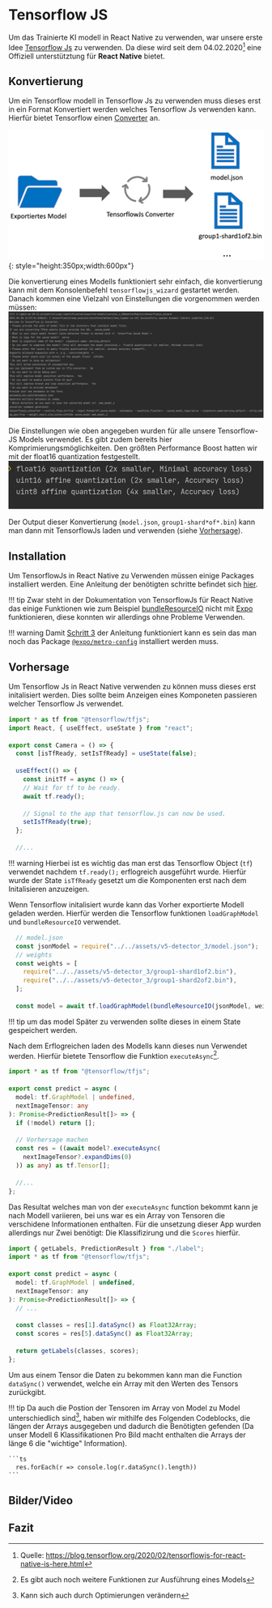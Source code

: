 # Tensorflow JS

Um das Trainierte KI modell in React Native zu verwenden, war unsere erste
Idee [Tensorflow Js](https://www.tensorflow.org/js) zu verwenden. Da diese wird seit dem 04.02.2020[^1] eine Offiziell
unterstütztung für **React Native** bietet.

## Konvertierung

Um ein Tensorflow modell in Tensorflow Js zu verwenden muss dieses erst in ein Format Konvertiert werden welches
Tensorflow Js verwenden kann. Hierfür bietet Tensorflow
einen [Converter](https://www.tensorflow.org/js/guide/conversion) an.

![TensorflowJS Konvertierung](../assets/images/app/convert_tensorflow_js.png){: style="height:350px;width:600px"}

Die konvertierung eines Modells funktioniert sehr einfach, die konvertierung kann mit dem
Konsolenbefehl `tensorflowjs_wizard` gestartet werden. Danach kommen eine Vielzahl von Einstellungen die vorgenommen
werden müssen:
![](../assets/images/konv.png)

Die Einstellungen wie oben angegeben wurden für alle unsere Tensorflow-JS Models verwendet. Es gibt zudem bereits hier
Komprimierungsmöglichkeiten. Den größten Performance Boost hatten wir mit der float16 quantization festgestellt.
![](../assets/images/small.png)

Der Output dieser Konvertierung (`model.json`, `group1-shard*of*.bin`) kann man dann mit TensorflowJs laden und
verwenden (siehe [Vorhersage](#vorhersage)).

## Installation

Um TensorflowJs in React Native zu Verwenden müssen einige Packages installiert werden. Eine Anleitung der benötigten
schritte befindet sich [hier](https://www.npmjs.com/package/@tensorflow/tfjs-react-native#expo-compatibility).

!!! tip 
    Zwar steht in der Dokumentation von TensorflowJs für React Native das einige Funktionen wie zum
    Beispiel [bundleResourceIO](https://js.tensorflow.org/api_react_native/latest/#bundleResourceIO) nicht
    mit [Expo](https://expo.io/) funktionieren, diese konnten wir allerdings ohne Probleme Verwenden.

!!! warning 
    Damit [Schritt 3](https://www.npmjs.com/package/@tensorflow/tfjs-react-native#step-3-configure-metro) der
    Anleitung funktioniert kann es sein das man noch das
    Package [`@expo/metro-config`](https://www.npmjs.com/package/@expo/metro-config) installiert werden muss.

## Vorhersage

Um Tensorflow Js in React Native verwenden zu können muss dieses erst initalisiert werden.
Dies sollte beim Anzeigen eines Komponeten passieren welcher Tensorflow Js verwendet.

```ts
import * as tf from "@tensorflow/tfjs";
import React, { useEffect, useState } from "react";

export const Camera = () => {
  const [isTfReady, setIsTfReady] = useState(false);

  useEffect(() => {
    const initTf = async () => {
    // Wait for tf to be ready.
    await tf.ready();

    // Signal to the app that tensorflow.js can now be used.
    setIsTfReady(true);
  };

  //...
```

!!! warning
    Hierbei ist es wichtig das man erst das Tensorflow Object (`tf`) verwendet nachdem `tf.ready();` erflogreich ausgeführt wurde. Hierfür wurde der State `isTfReady`
    gesetzt um die Komponenten erst nach dem Initalisieren anzuzeigen.

Wenn Tensorflow initalisiert wurde kann das Vorher exportierte Modell geladen werden. Hierfür werden die Tensorflow funktionen `loadGraphModel` und `bundleResourceIO` verwendet.

```ts
  // model.json
  const jsonModel = require("../../assets/v5-detector_3/model.json");
  // weights
  const weights = [
    require("../../assets/v5-detector_3/group1-shard1of2.bin"),
    require("../../assets/v5-detector_3/group1-shard2of2.bin"),
  ];

  const model = await tf.loadGraphModel(bundleResourceIO(jsonModel, weights));
```

!!! tip
    um das model Später zu verwenden sollte dieses in einem State gespeichert werden.

Nach dem Erflogreichen laden des Modells kann dieses nun Verwendet werden. Hierfür bietete Tensorflow die Funktion `executeAsync`[^2].

```ts
import * as tf from "@tensorflow/tfjs";

export const predict = async (
  model: tf.GraphModel | undefined,
  nextImageTensor: any
): Promise<PredictionResult[]> => {
  if (!model) return [];

  // Vorhersage machen
  const res = ((await model?.executeAsync(
    nextImageTensor?.expandDims(0)
  )) as any) as tf.Tensor[];

  //...
};
```

Das Resultat welches man von der `executeAsync` function bekommt kann je nach Modell variieren, bei uns war es ein Array von Tensoren die verschidene Informationen 
enthalten. Für die unsetzung dieser App wurden allerdings nur Zwei benötigt: Die Klassifizirung und die `Scores` hierfür.

```js
import { getLabels, PredictionResult } from "./label";
import * as tf from "@tensorflow/tfjs";

export const predict = async (
  model: tf.GraphModel | undefined,
  nextImageTensor: any
): Promise<PredictionResult[]> => {
  // ...

  const classes = res[1].dataSync() as Float32Array;
  const scores = res[5].dataSync() as Float32Array;

  return getLabels(classes, scores);
};
```

Um aus einem Tensor die Daten zu bekommen kann man die Function `dataSync()` verwendet, welche ein Array mit den Werten des Tensors zurückgibt.

!!! tip
    Da auch die Postion der Tensoren im Array von Model zu Model unterschiedlich sind[^3], haben wir mithilfe des Folgenden Codeblocks, die längen der Arrays 
    ausgegeben und dadurch die Benötigten gefenden (Da unser Modell 6 Klassifikationen Pro Bild macht enthalten die Arrays der länge 6 die "wichtige" Information).

    ```ts
      res.forEach(r => console.log(r.dataSync().length))
    ```

## Bilder/Video

## Fazit

[^1]: Quelle: https://blog.tensorflow.org/2020/02/tensorflowjs-for-react-native-is-here.html
[^2]: Es gibt auch noch weitere Funktionen zur Ausführung eines Models
[^3]: Kann sich auch durch Optimierungen verändern
